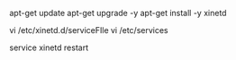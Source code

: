 apt-get update
apt-get upgrade -y
apt-get install -y xinetd

vi /etc/xinetd.d/serviceFIle
vi /etc/services

service xinetd restart

